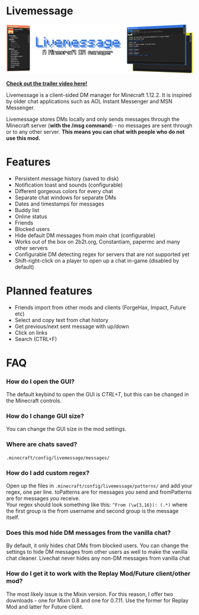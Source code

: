 # Livemessage

[![banner](livemessage.png?raw=true)](https://www.youtube.com/watch?v=YlEzqEKURYY)

**[Check out the trailer video here!](https://www.youtube.com/watch?v=YlEzqEKURYY)**

Livemessage is a client-sided DM manager for Minecraft 1.12.2. It is inspired by older chat applications such as AOL Instant Messenger and MSN Messenger.

Livemessage stores DMs locally and only sends messages through the Minecraft server (**with the /msg command**) - no messages are sent through or to any other server. **This means you can chat with people who do not use this mod.**

# Features
 - Persistent message history (saved to disk)
 - Notification toast and sounds (configurable)
 - Different gorgeous colors for every chat
 - Separate chat windows for separate DMs
 - Dates and timestamps for messages
 - Buddy list
 - Online status
 - Friends
 - Blocked users
 - Hide default DM messages from main chat (configurable)
 - Works out of the box on 2b2t.org, Constantiam, papermc and many other servers
 - Configurable DM detecting regex for servers that are not supported yet
 - Shift-right-click on a player to open up a chat in-game (disabled by default)

# Planned features
 - Friends import from other mods and clients (ForgeHax, Impact, Future etc)
 - Select and copy text from chat history
 - Get previous/next sent message with up/down
 - Click on links
 - Search (CTRL+F)

# FAQ
### How do I open the GUI?
The default keybind to open the GUI is *CTRL+T*, but this can be changed in the Minecraft controls.

### How do I change GUI size?
You can change the GUI size in the mod settings.

### Where are chats saved?
`.minecraft/config/livemessage/messages/`

### How do I add custom regex?
Open up the files in `.minecraft/config/livemessage/patterns/` and add your regex, one per line. toPatterns are for messages *you* send and fromPatterns are for messages *you* receive.  
Your regex should look something like this: `^From (\w{3,16}): (.*)` where the first group is the from username and second group is the message itself.

### Does this mod hide DM messages from the vanilla chat?
By default, it only hides chat DMs from blocked users. You can change the settings to hide DM messages from other users as well to make the vanilla chat cleaner. Livechat never hides any non-DM messages from vanilla chat

### How do I get it to work with the Replay Mod/Future client/other mod?
The most likely issue is the Mixin version. For this reason, I offer two downloads - one for Mixin 0.8 and one for 0.7.11. Use the former for Replay Mod and latter for Future client.
